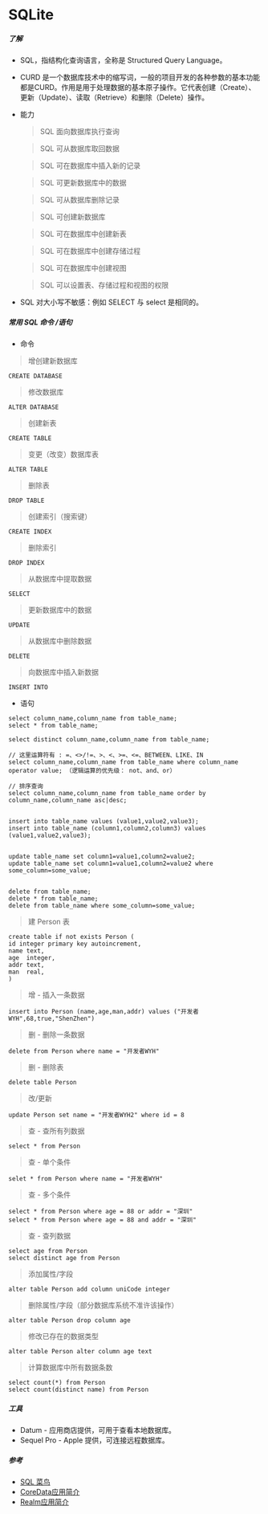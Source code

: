 # SQLite

##### 了解

* SQL，指结构化查询语言，全称是 Structured Query Language。
* CURD 是一个数据库技术中的缩写词，一般的项目开发的各种参数的基本功能都是CURD。作用是用于处理数据的基本原子操作。它代表创建（Create）、更新（Update）、读取（Retrieve）和删除（Delete）操作。
* 能力

  > SQL 面向数据库执行查询

  > SQL 可从数据库取回数据

  > SQL 可在数据库中插入新的记录

  > SQL 可更新数据库中的数据

  > SQL 可从数据库删除记录

  > SQL 可创建新数据库

  > SQL 可在数据库中创建新表

  > SQL 可在数据库中创建存储过程

  > SQL 可在数据库中创建视图

  > SQL 可以设置表、存储过程和视图的权限

* SQL 对大小写不敏感：例如 SELECT 与 select 是相同的。


##### 常用 SQL 命令 /语句

* 命令

> 增创建新数据库

```
CREATE DATABASE
```


> 修改数据库

```
ALTER DATABASE
```


> 创建新表

```
CREATE TABLE
```


> 变更（改变）数据库表

```
ALTER TABLE
```


> 删除表

```
DROP TABLE
```


> 创建索引（搜索键）

```
CREATE INDEX
```


>  删除索引

```
DROP INDEX
```


> 从数据库中提取数据

```
SELECT
```



> 更新数据库中的数据

```
UPDATE
```


> 从数据库中删除数据

```
DELETE
```


> 向数据库中插入新数据

```
INSERT INTO
```


* 语句

```
select column_name,column_name from table_name;
select * from table_name;

select distinct column_name,column_name from table_name;

// 这里运算符有 : =、<>/!=、>、<、>=、<=、BETWEEN、LIKE、IN
select column_name,column_name from table_name where column_name operator value; （逻辑运算的优先级： not、and、or）

// 排序查询
select column_name,column_name from table_name order by column_name,column_name asc|desc;


insert into table_name values (value1,value2,value3);
insert into table_name (column1,column2,column3) values (value1,value2,value3);


update table_name set column1=value1,column2=value2;
update table_name set column1=value1,column2=value2 where some_column=some_value;


delete from table_name;
delete * from table_name;
delete from table_name where some_column=some_value;
```

> 建 Person 表

```
create table if not exists Person (
id integer primary key autoincrement,
name text,
age  integer,
addr text,
man  real,
)
```

> 增 - 插入一条数据

```
insert into Person (name,age,man,addr) values ("开发者WYH",68,true,"ShenZhen")

```

> 删 - 删除一条数据

```
delete from Person where name = "开发者WYH"
```

> 删 - 删除表

```
delete table Person
```


> 改/更新

```
update Person set name = "开发者WYH2" where id = 8
```


> 查 - 查所有列数据

```
select * from Person
```


> 查 - 单个条件

```
selet * from Person where name = "开发者WYH"
```


> 查 - 多个条件

```
select * from Person where age = 88 or addr = "深圳"
select * from Person where age = 88 and addr = "深圳"
```


> 查 - 查列数据

```
select age from Person
select distinct age from Person
```


> 添加属性/字段

```
alter table Person add column uniCode integer
```


> 删除属性/字段（部分数据库系统不准许该操作）

```
alter table Person drop column age
```


> 修改已存在的数据类型

```
alter table Person alter column age text
```


> 计算数据库中所有数据条数

```
select count(*) from Person
select count(distinct name) from Person
```

##### 工具

* Datum - 应用商店提供，可用于查看本地数据库。
* Sequel Pro - Apple 提供，可连接远程数据库。


##### 参考

* [SQL 菜鸟](http://www.runoob.com/sql/sql-intro.html)
* [CoreData应用简介](https://github.com/itwyhuaing/OC-WYH/tree/master/DataStore/CoreData应用简介)
* [Realm应用简介](https://github.com/itwyhuaing/OC-WYH/tree/master/DataStore/Realm应用简介)
